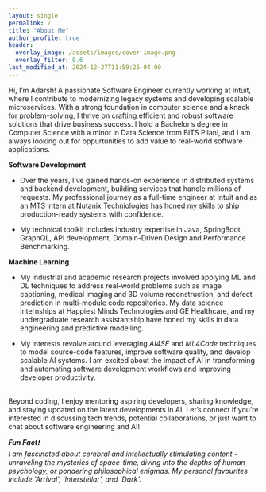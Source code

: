 ```yaml
---
layout: single
permalink: /
title: "About Me"
author_profile: true
header:
  overlay_image: /assets/images/cover-image.png
  overlay_filter: 0.6
last_modified_at: 2024-12-27T11:59:26-04:00
---
```


Hi, I’m Adarsh! A passionate Software Engineer currently working at Intuit, where I contribute to modernizing legacy systems and developing scalable microservices. With a strong foundation in computer science and a knack for problem-solving, I thrive on crafting efficient and robust software solutions that drive business success. I hold a Bachelor’s degree in Computer Science with a minor in Data Science from BITS Pilani, and I am always looking out for oppurtunities to add value to real-world software applications. 

**Software Development** 
* Over the years, I’ve gained hands-on experience in distributed systems and backend development, building services that handle millions of requests. My professional journey as a full-time engineer at Intuit and as an MTS intern at Nutanix Techniologies has honed my skills to ship production-ready systems with confidence.

* My technical toolkit includes industry expertise in Java, SpringBoot, GraphQL, API development, Domain-Driven Design and Performance Benchmarking. 

**Machine Learning** 

* My industrial and academic research projects involved applying ML and DL techniques to address real-world problems such as image captioning, medical imaging and 3D volume reconstruction, and defect prediction in multi-module code repositories. My data science internships at Happiest Minds Technologies and GE Healthcare, and my undergraduate research assistantship have honed my skills in data engineering and predictive modelling.

* My interests revolve around leveraging *AI4SE* and *ML4Code* techniques to model source-code features, improve software quality, and develop scalable AI systems. I am excited about the impact of AI in transforming and automating software development workflows and improving developer productivity. 

<br>
Beyond coding, I enjoy mentoring aspiring developers, sharing knowledge, and staying updated on the latest developments in AI. Let’s connect if you’re interested in discussing tech trends, potential collaborations, or just want to chat about software engineering and AI!

***Fun Fact**❗* <br> *I am fascinated about cerebral and intellectually stimulating content - unraveling the mysteries of space-time, diving into the depths of human psychology, or pondering philosophical enigmas. My personal favourites include 'Arrival', 'Interstellar', and 'Dark'.* 

